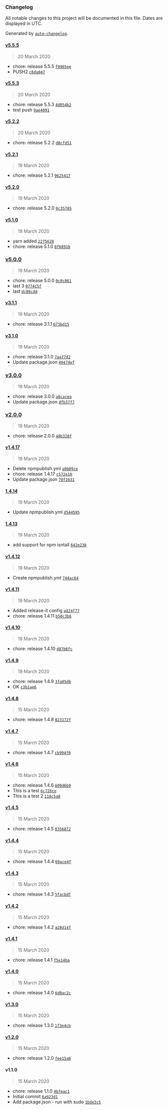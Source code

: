 ### Changelog

All notable changes to this project will be documented in this file. Dates are displayed in UTC.

Generated by [`auto-changelog`](https://github.com/CookPete/auto-changelog).

#### [v5.5.5](https://github.com/rcastino/rai-hello1971/compare/v5.5.3...v5.5.5)

> 20 March 2020

- chore: release 5.5.5 [`f9965ee`](https://github.com/rcastino/rai-hello1971/commit/f9965ee8d21b9a09b508236dfcfaa86a9470cf67)
- PUSH2 [`c6da047`](https://github.com/rcastino/rai-hello1971/commit/c6da047739492fc70250e576f936f3da86f8ca79)

#### [v5.5.3](https://github.com/rcastino/rai-hello1971/compare/v5.2.2...v5.5.3)

> 20 March 2020

- chore: release 5.5.3 [`4d054b2`](https://github.com/rcastino/rai-hello1971/commit/4d054b283ab973e2e3c7af3ced748c7b837450b6)
- test push [`9ae4091`](https://github.com/rcastino/rai-hello1971/commit/9ae40916ec59f5bc0902c34a8c17458466422b41)

#### [v5.2.2](https://github.com/rcastino/rai-hello1971/compare/v5.2.1...v5.2.2)

> 20 March 2020

- chore: release 5.2.2 [`d8cfd51`](https://github.com/rcastino/rai-hello1971/commit/d8cfd51f567dfc2dacb06c3d41c75019445c693f)

#### [v5.2.1](https://github.com/rcastino/rai-hello1971/compare/v5.2.0...v5.2.1)

> 19 March 2020

- chore: release 5.2.1 [`9625417`](https://github.com/rcastino/rai-hello1971/commit/9625417307a3c004017c046bb289f61d6aa3e421)

#### [v5.2.0](https://github.com/rcastino/rai-hello1971/compare/v5.1.0...v5.2.0)

> 19 March 2020

- chore: release 5.2.0 [`8c35785`](https://github.com/rcastino/rai-hello1971/commit/8c35785c3bb8c2e4a8ca56b4c639470361e5b27e)

#### [v5.1.0](https://github.com/rcastino/rai-hello1971/compare/v5.0.0...v5.1.0)

> 19 March 2020

- yarn added [`2275628`](https://github.com/rcastino/rai-hello1971/commit/2275628b6fae2b8cd3ddad08581b6fbb3afb08b5)
- chore: release 5.1.0 [`8f6891b`](https://github.com/rcastino/rai-hello1971/commit/8f6891bbdc918d91bd99e2f63b5fc8b6d1792384)

### [v5.0.0](https://github.com/rcastino/rai-hello1971/compare/v3.1.1...v5.0.0)

> 19 March 2020

- chore: release 5.0.0 [`0c0c861`](https://github.com/rcastino/rai-hello1971/commit/0c0c86102cfe7854aa4c605b21459771e81997c3)
- last 3 [`0774c5f`](https://github.com/rcastino/rai-hello1971/commit/0774c5f02659491853fe56314326eaef918d24f9)
- last [`dc88cdd`](https://github.com/rcastino/rai-hello1971/commit/dc88cdd8894ecd4c30e7685c55c0e2d5b4c52643)

#### [v3.1.1](https://github.com/rcastino/rai-hello1971/compare/v3.1.0...v3.1.1)

> 19 March 2020

- chore: release 3.1.1 [`673bd15`](https://github.com/rcastino/rai-hello1971/commit/673bd15400e1ffabf5899ca00daaec27fbc4b84b)

#### [v3.1.0](https://github.com/rcastino/rai-hello1971/compare/v3.0.0...v3.1.0)

> 19 March 2020

- chore: release 3.1.0 [`7aa77d2`](https://github.com/rcastino/rai-hello1971/commit/7aa77d20e5ff95aec7e485080941181a620f63a1)
- Update package.json [`4047def`](https://github.com/rcastino/rai-hello1971/commit/4047def8788c3c7110d6bf0145b3230e72814690)

### [v3.0.0](https://github.com/rcastino/rai-hello1971/compare/v2.0.0...v3.0.0)

> 19 March 2020

- chore: release 3.0.0 [`a8cacea`](https://github.com/rcastino/rai-hello1971/commit/a8cacea5112bec06ee01e9e455e30d8feb2cf4fa)
- Update package.json [`dfb37f7`](https://github.com/rcastino/rai-hello1971/commit/dfb37f734a9a4a8bb7d585de9004ab53383d47f4)

### [v2.0.0](https://github.com/rcastino/rai-hello1971/compare/v1.4.17...v2.0.0)

> 19 March 2020

- chore: release 2.0.0 [`40b328f`](https://github.com/rcastino/rai-hello1971/commit/40b328fc444de04b2e2cc35576c0fb63510a27ac)

#### [v1.4.17](https://github.com/rcastino/rai-hello1971/compare/1.4.14...v1.4.17)

> 19 March 2020

- Delete npmpublish.yml [`a8b09ce`](https://github.com/rcastino/rai-hello1971/commit/a8b09ce495b1ef7180ce709d6aa336ef9ca0a435)
- chore: release 1.4.17 [`c572e16`](https://github.com/rcastino/rai-hello1971/commit/c572e167cb6cc5f460a9e82e560d521fb8be775a)
- Update package.json [`78f2631`](https://github.com/rcastino/rai-hello1971/commit/78f26315757886ba6271a3aae34bb4292cc59722)

#### [1.4.14](https://github.com/rcastino/rai-hello1971/compare/1.4.13...1.4.14)

> 19 March 2020

- Update npmpublish.yml [`d544595`](https://github.com/rcastino/rai-hello1971/commit/d5445956c7eac8a84ded3fa2174cc2796d4ce777)

#### [1.4.13](https://github.com/rcastino/rai-hello1971/compare/v1.4.12...1.4.13)

> 19 March 2020

- add support for npm isntall [`642e238`](https://github.com/rcastino/rai-hello1971/commit/642e238abb0647e02a7f5fe87a40b0cfd5fdb0fa)

#### [v1.4.12](https://github.com/rcastino/rai-hello1971/compare/v1.4.11...v1.4.12)

> 19 March 2020

- Create npmpublish.yml [`744ac64`](https://github.com/rcastino/rai-hello1971/commit/744ac641b7d370ef65f40aa1ea5fb481146fb5d6)

#### [v1.4.11](https://github.com/rcastino/rai-hello1971/compare/v1.4.10...v1.4.11)

> 19 March 2020

- Added release-it config [`a424f77`](https://github.com/rcastino/rai-hello1971/commit/a424f778549161c3425509af7bcfeddfb630841f)
- chore: release 1.4.11 [`b50c3b6`](https://github.com/rcastino/rai-hello1971/commit/b50c3b6673e3f8b195cf30a5349619a2eafef6aa)

#### [v1.4.10](https://github.com/rcastino/rai-hello1971/compare/v1.4.9...v1.4.10)

> 19 March 2020

- chore: release 1.4.10 [`d87b6fc`](https://github.com/rcastino/rai-hello1971/commit/d87b6fcca88266bc777e04ab85fc20946af99329)

#### [v1.4.9](https://github.com/rcastino/rai-hello1971/compare/v1.4.8...v1.4.9)

> 19 March 2020

- chore: release 1.4.9 [`3fa05db`](https://github.com/rcastino/rai-hello1971/commit/3fa05db2c0a229bcd62749683fdd2d536c584f57)
- OK [`c3b1ae6`](https://github.com/rcastino/rai-hello1971/commit/c3b1ae60327483b946f72e1eed9850f96b794b3d)

#### [v1.4.8](https://github.com/rcastino/rai-hello1971/compare/v1.4.7...v1.4.8)

> 15 March 2020

- chore: release 1.4.8 [`823172f`](https://github.com/rcastino/rai-hello1971/commit/823172f64493489f400c2652de082c27cfa9d8b4)

#### [v1.4.7](https://github.com/rcastino/rai-hello1971/compare/v1.4.6...v1.4.7)

> 15 March 2020

- chore: release 1.4.7 [`cb994f0`](https://github.com/rcastino/rai-hello1971/commit/cb994f0053435bc4c6b41e57ac3e41d9e57418cd)

#### [v1.4.6](https://github.com/rcastino/rai-hello1971/compare/v1.4.5...v1.4.6)

> 15 March 2020

- chore: release 1.4.6 [`609d6b0`](https://github.com/rcastino/rai-hello1971/commit/609d6b03839f33ab83f5eecf9350b3a349397a1c)
- This is a test [`6c726ce`](https://github.com/rcastino/rai-hello1971/commit/6c726ce3e12451e0181f45d3b5918b60dbd98b1f)
- This is a test 2 [`118c5a8`](https://github.com/rcastino/rai-hello1971/commit/118c5a89e158903bff5a0dc38275b067046ccb28)

#### [v1.4.5](https://github.com/rcastino/rai-hello1971/compare/v1.4.4...v1.4.5)

> 15 March 2020

- chore: release 1.4.5 [`0356872`](https://github.com/rcastino/rai-hello1971/commit/03568726f50ebf37bed3baad3ecc64e4a4530337)

#### [v1.4.4](https://github.com/rcastino/rai-hello1971/compare/v1.4.3...v1.4.4)

> 15 March 2020

- chore: release 1.4.4 [`69ace4f`](https://github.com/rcastino/rai-hello1971/commit/69ace4f0927f0488167efbfb490602b778976e79)

#### [v1.4.3](https://github.com/rcastino/rai-hello1971/compare/v1.4.2...v1.4.3)

> 15 March 2020

- chore: release 1.4.3 [`5facbdf`](https://github.com/rcastino/rai-hello1971/commit/5facbdf6399a8cfaaac70fe538855183aad84ebe)

#### [v1.4.2](https://github.com/rcastino/rai-hello1971/compare/v1.4.1...v1.4.2)

> 15 March 2020

- chore: release 1.4.2 [`a28d14f`](https://github.com/rcastino/rai-hello1971/commit/a28d14f6084982c41cb013d6d66a3dff7bac0a69)

#### [v1.4.1](https://github.com/rcastino/rai-hello1971/compare/v1.4.0...v1.4.1)

> 15 March 2020

- chore: release 1.4.1 [`f5e14ba`](https://github.com/rcastino/rai-hello1971/commit/f5e14ba846a8892b03eb9fd4fb79a7ce2f535cc4)

#### [v1.4.0](https://github.com/rcastino/rai-hello1971/compare/v1.3.0...v1.4.0)

> 15 March 2020

- chore: release 1.4.0 [`6d0ac2c`](https://github.com/rcastino/rai-hello1971/commit/6d0ac2c9b013e48523a838738c8466d0c85a8284)

#### [v1.3.0](https://github.com/rcastino/rai-hello1971/compare/v1.2.0...v1.3.0)

> 15 March 2020

- chore: release 1.3.0 [`1f3e4cb`](https://github.com/rcastino/rai-hello1971/commit/1f3e4cbeff193a238b88a4d337f6279a6cc89609)

#### [v1.2.0](https://github.com/rcastino/rai-hello1971/compare/v1.1.0...v1.2.0)

> 15 March 2020

- chore: release 1.2.0 [`fee15a6`](https://github.com/rcastino/rai-hello1971/commit/fee15a69bf5b0ea0fa545f66d0e74c059f37c354)

#### v1.1.0

> 15 March 2020

- chore: release 1.1.0 [`4b7eac1`](https://github.com/rcastino/rai-hello1971/commit/4b7eac15ed8b34afab383a64ce98db2ff55122fc)
- Initial commit [`6a923d1`](https://github.com/rcastino/rai-hello1971/commit/6a923d1c446621eaed25ee461b0212eccbde4ba4)
- Add package.json - run with sudo [`1bde3c5`](https://github.com/rcastino/rai-hello1971/commit/1bde3c5d95770f80bbf81cc43da5026f8a809e91)
